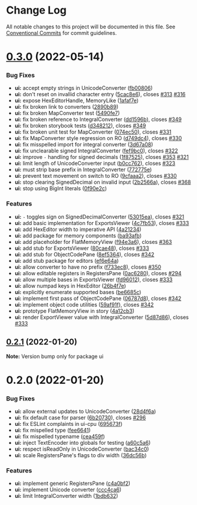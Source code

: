 # Change Log

All notable changes to this project will be documented in this file.
See [Conventional Commits](https://conventionalcommits.org) for commit guidelines.

# [0.3.0](https://gitlab.com/pep10/pepsuite/compare/v0.2.1...v0.3.0) (2022-05-14)


### Bug Fixes

* **ui:** accept empty strings in UnicodeConverter ([fb00806](https://gitlab.com/pep10/pepsuite/commit/fb0080632ef377eba991d0cc11ad322367fe78df))
* **ui:** don't reset on invallid character entry ([5cac8e6](https://gitlab.com/pep10/pepsuite/commit/5cac8e657e4c2f22007c4e5bdde241e796c772c3)), closes [#313](https://gitlab.com/pep10/pepsuite/issues/313) [#316](https://gitlab.com/pep10/pepsuite/issues/316)
* **ui:** expose HexEditorHandle, MemoryLike ([1afaf7e](https://gitlab.com/pep10/pepsuite/commit/1afaf7e375792dd176ee2c019d54a6ce0ad2445b))
* **ui:** fix broken link to converters ([2890b89](https://gitlab.com/pep10/pepsuite/commit/2890b89e00301c61190b62f0282727bfd89c549f))
* **ui:** fix broken MapConverter test  ([5490fe7](https://gitlab.com/pep10/pepsuite/commit/5490fe7149bb91e640803f2323db0bd2b6db62e3))
* **ui:** fix broken reference to IntegralConverter ([dd1596b](https://gitlab.com/pep10/pepsuite/commit/dd1596bdae757a54b9d86f7e6ad94d412b828e73)), closes [#349](https://gitlab.com/pep10/pepsuite/issues/349)
* **ui:** fix broken storybook tests ([d348212](https://gitlab.com/pep10/pepsuite/commit/d348212518a8f32c89d056767ec1be3420c93452)), closes [#349](https://gitlab.com/pep10/pepsuite/issues/349)
* **ui:** fix broken unit test for MapConverter ([074ec50](https://gitlab.com/pep10/pepsuite/commit/074ec50455b4c63551b7a8c283347cd3b8c7d453)), closes [#331](https://gitlab.com/pep10/pepsuite/issues/331)
* **ui:** fix MapConverter style regression on RO ([d749dc4](https://gitlab.com/pep10/pepsuite/commit/d749dc40998dea011f9348fe457d9b850e3e6f3a)), closes [#330](https://gitlab.com/pep10/pepsuite/issues/330)
* **ui:** fix misspelled import for integral converter ([3d67a08](https://gitlab.com/pep10/pepsuite/commit/3d67a0892a831d4451a10dcb1b80f2d83a745853))
* **ui:** fix unclearable signed IntegralConverter ([fef9bc0](https://gitlab.com/pep10/pepsuite/commit/fef9bc00b52e672058f19d9a7dfa08874fffc8b3)), closes [#322](https://gitlab.com/pep10/pepsuite/issues/322)
* **ui:** improve `-` handling for signed decimals ([1f87525](https://gitlab.com/pep10/pepsuite/commit/1f87525c04bb62af1b3805d9d1d48a9261214bd7)), closes [#353](https://gitlab.com/pep10/pepsuite/issues/353) [#321](https://gitlab.com/pep10/pepsuite/issues/321)
* **ui:** limit length of UnicodeConverter input ([b0cc762](https://gitlab.com/pep10/pepsuite/commit/b0cc762e13307da8a95f7e1c8e7dc4d17593752b)), closes [#323](https://gitlab.com/pep10/pepsuite/issues/323)
* **ui:** must strip base prefix in IntegralConverter ([772775e](https://gitlab.com/pep10/pepsuite/commit/772775e846d2d78bfcc766cc55dfce1ac7c818c5))
* **ui:** prevent text movement on switch to RO ([9cfaaa2](https://gitlab.com/pep10/pepsuite/commit/9cfaaa249264e09d3215f93b0261d9b03a8c33fd)), closes [#330](https://gitlab.com/pep10/pepsuite/issues/330)
* **ui:** stop clearing SignedDecimal on invalid input ([2b2566a](https://gitlab.com/pep10/pepsuite/commit/2b2566a5aebc635c2d956e257ecb1cd342521757)), closes [#368](https://gitlab.com/pep10/pepsuite/issues/368)
* **ui:** stop using BigInt literals ([0f90e2c](https://gitlab.com/pep10/pepsuite/commit/0f90e2c773ae82fe8b31cf1a5d63dbb3562b3094))


### Features

* **ui:** `-` toggles sign on SignedDecimalConverter ([53015ea](https://gitlab.com/pep10/pepsuite/commit/53015eae2977653efe5143c2501a585ce0189804)), closes [#321](https://gitlab.com/pep10/pepsuite/issues/321)
* **ui:** add basic implementation for ExportsViewer ([4c7fb53](https://gitlab.com/pep10/pepsuite/commit/4c7fb5342a3d22a16b5132cfbf4bec49b1b13c73)), closes [#333](https://gitlab.com/pep10/pepsuite/issues/333)
* **ui:** add HexEditor width to imperative API ([4a21234](https://gitlab.com/pep10/pepsuite/commit/4a21234398c044953d08cc29ecc76714a2a44065))
* **ui:** add package for memory components ([ba93afb](https://gitlab.com/pep10/pepsuite/commit/ba93afb8ec5f9ae82e6aac49176943386d280fc2))
* **ui:** add placeholder for FlatMemoryView ([f94e3a6](https://gitlab.com/pep10/pepsuite/commit/f94e3a6b5511ab10c8b17a6d098e3f10455ec3af)), closes [#363](https://gitlab.com/pep10/pepsuite/issues/363)
* **ui:** add stub for ExportsViewer ([80cae48](https://gitlab.com/pep10/pepsuite/commit/80cae48c0ee36322dd547d88b60086d1de1be765)), closes [#333](https://gitlab.com/pep10/pepsuite/issues/333)
* **ui:** add stub for ObjectCodePane ([8ef5364](https://gitlab.com/pep10/pepsuite/commit/8ef53640f53c7cc507813ef4331568eaeafeb2df)), closes [#342](https://gitlab.com/pep10/pepsuite/issues/342)
* **ui:** add stub package for editors ([ef6e64a](https://gitlab.com/pep10/pepsuite/commit/ef6e64aaa8968f3e90ebce771b065ab114661ece))
* **ui:** allow converter to have no prefix ([f733ec8](https://gitlab.com/pep10/pepsuite/commit/f733ec8e40a88feab6071ac6faab9dd0d45c3670)), closes [#350](https://gitlab.com/pep10/pepsuite/issues/350)
* **ui:** allow editable registers in RegistersPane ([0ac6280](https://gitlab.com/pep10/pepsuite/commit/0ac628043293b2be1f23bc65accc38d5bcd86e05)), closes [#294](https://gitlab.com/pep10/pepsuite/issues/294)
* **ui:** allow multiple bases in ExportsViewer ([fd96012](https://gitlab.com/pep10/pepsuite/commit/fd96012bc8e58b012bd9c6b494f626001053ed39)), closes [#333](https://gitlab.com/pep10/pepsuite/issues/333)
* **ui:** allow numpad keys in HexEditor ([26b4f7e](https://gitlab.com/pep10/pepsuite/commit/26b4f7e3cff9bf36feb9e61cc1bb3d2fefff8f1c))
* **ui:** explicitly enumerate supported bases ([be6685c](https://gitlab.com/pep10/pepsuite/commit/be6685c5ea71d9dca16085907d2a1559d987c8b3))
* **ui:** implement first pass of ObjectCodePane ([06787d8](https://gitlab.com/pep10/pepsuite/commit/06787d82035097ad9f087e28c75b725c4165074c)), closes [#342](https://gitlab.com/pep10/pepsuite/issues/342)
* **ui:** implement object code utilities ([59af91f](https://gitlab.com/pep10/pepsuite/commit/59af91fd2f5c6b0597cee43c7ded8ef951d92d53)), closes [#342](https://gitlab.com/pep10/pepsuite/issues/342)
* **ui:** prototype FlatMemoryView in story ([4a12cb3](https://gitlab.com/pep10/pepsuite/commit/4a12cb3716c9f7635923b1d66e7ce2cfa8cc5c3f))
* **ui:** render ExportViewer value with IntegralConverter ([5d87d86](https://gitlab.com/pep10/pepsuite/commit/5d87d86caf06be28cef6e7430ead5f951dd1dc25)), closes [#333](https://gitlab.com/pep10/pepsuite/issues/333)





## [0.2.1](https://gitlab.com/pep10/pepsuite/compare/v0.2.0...v0.2.1) (2022-01-20)

**Note:** Version bump only for package ui





# 0.2.0 (2022-01-20)


### Bug Fixes

* **ui:** allow external updates to UnicodeConverter ([28d4f6a](https://gitlab.com/pep10/pepsuite/commit/28d4f6a9ae74d92b37b71058561e1fe2f3774183))
* **ui:** fix default case for parser ([6b20730](https://gitlab.com/pep10/pepsuite/commit/6b207300ca8013706cb54ffd0625985904ab6da5)), closes [#296](https://gitlab.com/pep10/pepsuite/issues/296)
* **ui:** fix ESLint complaints in ui-cpu ([695673f](https://gitlab.com/pep10/pepsuite/commit/695673f246879c5ae065f961488c8d287f0a9790))
* **ui:** fix mispelled type ([fee6641](https://gitlab.com/pep10/pepsuite/commit/fee6641b3205c1d55a7651d037a6c0712b78a4ed))
* **ui:** fix mispelled typename ([cea459f](https://gitlab.com/pep10/pepsuite/commit/cea459f6f41776afb0a264a31caca44062316486))
* **ui:** inject TextEncoder into globals for testing ([a60c5a6](https://gitlab.com/pep10/pepsuite/commit/a60c5a6297dbf9bb1d32c4185b0230ded0761243))
* **ui:** respect isReadOnly in UnicodeConverter ([bac34c0](https://gitlab.com/pep10/pepsuite/commit/bac34c0843d79400664a7637b606150c8441ff3e))
* **ui:** scale RegistersPane's flags to div width ([36dc56b](https://gitlab.com/pep10/pepsuite/commit/36dc56b43099e03fa1e982357a6d9989a6bcd3b4))


### Features

* **ui:** implement generic RegistersPane ([c4a0bf2](https://gitlab.com/pep10/pepsuite/commit/c4a0bf2e23566a047d7ac47b1dd14ca9d472c53a))
* **ui:** implement Unicode converter ([ccc4ca6](https://gitlab.com/pep10/pepsuite/commit/ccc4ca67c022b7fe7770286439285e7fcba275a2))
* **ui:** limit IntegralConverter width ([1bdb632](https://gitlab.com/pep10/pepsuite/commit/1bdb6325ac70221482c5a5f129990c88db855e80))
